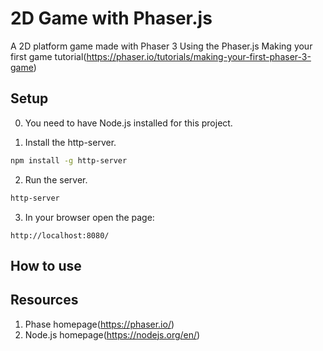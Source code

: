 # 2D Game with Phaser.js

A 2D platform game made with Phaser 3
Using the Phaser.js Making your first game tutorial(https://phaser.io/tutorials/making-your-first-phaser-3-game)

## Setup

0. You need to have Node.js installed for this project.

1. Install the http-server.

```bash
npm install -g http-server
```

2. Run the server.

```bash
http-server
```

3. In your browser open the page:
```
http://localhost:8080/
```

## How to use


## Resources

1. Phase homepage(https://phaser.io/)
2. Node.js homepage(https://nodejs.org/en/)
